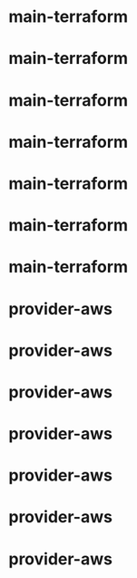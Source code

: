 # main-terraform
# main-terraform
# main-terraform
# main-terraform
# main-terraform
# main-terraform
# main-terraform
# provider-aws
# provider-aws
# provider-aws
# provider-aws
# provider-aws
# provider-aws
# provider-aws
